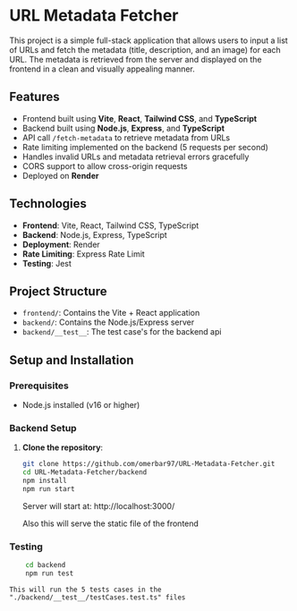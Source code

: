 # URL Metadata Fetcher

This project is a simple full-stack application that allows users to input a list of URLs and fetch the metadata (title, description, and an image) for each URL. The metadata is retrieved from the server and displayed on the frontend in a clean and visually appealing manner.

## Features

- Frontend built using **Vite**, **React**, **Tailwind CSS**, and **TypeScript**
- Backend built using **Node.js**, **Express**, and **TypeScript**
- API call `/fetch-metadata` to retrieve metadata from URLs
- Rate limiting implemented on the backend (5 requests per second)
- Handles invalid URLs and metadata retrieval errors gracefully
- CORS support to allow cross-origin requests
- Deployed on **Render**

## Technologies

- **Frontend**: Vite, React, Tailwind CSS, TypeScript
- **Backend**: Node.js, Express, TypeScript
- **Deployment**: Render
- **Rate Limiting**: Express Rate Limit
- **Testing**: Jest

## Project Structure

- `frontend/`: Contains the Vite + React application
- `backend/`: Contains the Node.js/Express server
- `backend/__test__`: The test case's for the backend api

## Setup and Installation

### Prerequisites

- Node.js installed (v16 or higher)

### Backend Setup

1. **Clone the repository**:
   ```bash
   git clone https://github.com/omerbar97/URL-Metadata-Fetcher.git
   cd URL-Metadata-Fetcher/backend
   npm install
   npm run start
   ```
   Server will start at: http://localhost:3000/
   
   Also this will serve the static file of the frontend


### Testing
```bash
    cd backend
    npm run test
```
    This will run the 5 tests cases in the "./backend/__test__/testCases.test.ts" files